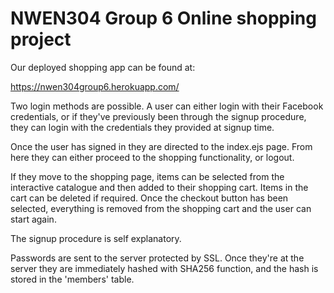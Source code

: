 # NWEN304 Group 6 Online shopping project

Our deployed shopping app can be found at:

https://nwen304group6.herokuapp.com/

Two login methods are possible. A user can either login with their Facebook credentials, or if they've previously been through the signup procedure, they can login with the credentials they provided at signup time.

Once the user has signed in they are directed to the index.ejs page. From here they can either proceed to the shopping functionality, or logout.

If they move to the shopping page, items can be selected from the interactive catalogue and then added to their shopping cart. Items in the cart can be deleted if required. 
Once the checkout button has been selected, everything is removed from the shopping cart and the user can start again.

The signup procedure is self explanatory.

Passwords are sent to the server protected by SSL. Once they're at the server they are immediately hashed with SHA256 function, and the hash is stored in the 'members' table.

